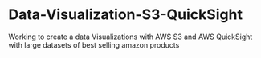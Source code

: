 # Data-Visualization-S3-QuickSight
Working to create a data Visualizations with AWS S3 and AWS QuickSight with large datasets of best selling amazon products
